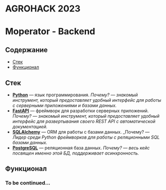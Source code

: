  # AGROHACK 2023

# Moperator - Backend


## Содержание

- [Стек](#Стек)
- [Функционал](#Функционал)

## Стек

- **[Python](https://www.python.org/)** — язык программирования. _Почему? — знакомый инструмент, который предоставляет
  удобный интерфейс для работы с серверными приложениями и базами данных._
- **[FastAPI](https://fastapi.tiangolo.com/)** — фреймворк для разработки серверных приложений. _Почему? — знакомый
  инструмент, который предоставляет удобный интерфейс для развертывания своего REST API с автоматической документацией._
- **[SQLAlchemy](https://www.sqlalchemy.org/)** — ORM для работы с базами данных. _Почему? — _Лидер среди Python
  фреймворков для работы с реляционными SQL базами данных._
- **[PostgreSQL](https://www.postgresql.org/)** — реляционная база данных. _Почему? — весь кейс посвящен именно этой БД,
  поддерживает асинхронность._

## Функционал
### To be continued...

